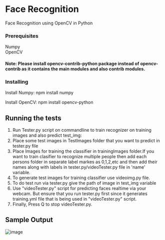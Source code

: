# Face Recognition

Face Recognition using OpenCV in Python

### Prerequisites

Numpy</br>
OpenCV

#### Note: Please install opencv-contrib-python package instead of opencv-contrib as it contains the main modules and also contrib modules.

### Installing

Install Numpy:
npm install numpy

Install OpenCV:
npm install opencv-python


## Running the tests

1. Run Tester.py script on commandline to train recognizer on training images and also predict test_img:<br>
2. Place some test images in TestImages folder that you want to predict  in tester.py file</br>
4. Place Images for training the classifier in trainingImages folder.If you want to train clasifier to recognize multiple people then add each persons folder in separate label markes as 0,1,2,etc and then add their names along with labels in tester.py/videoTester.py file in 'name' variable.</br>
5. To generate test images for training classifier use videoimg.py file.</br>
6. To do test run via tester.py give the path of image in test_img variable</br>
7. Use "videoTester.py" script for predicting faces realtime via your webcam. But ensure that you run tester.py first since it generates training.yml file that is being used in "videoTester.py" script.
8. Finally, Press Q to stop videoTester.py.


## Sample Output

![image](https://media.githubusercontent.com/media/Sahilgr8/Face-Recognition/main/Output%20Sample/Sample%20Output.jpg?token=AQTWB2RTIYECYWGZZ5OLZRDFHE2EY)


